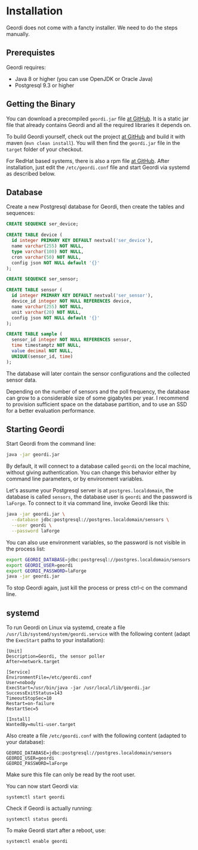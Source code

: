 # Installation

Geordi does not come with a fancty installer. We need to do the steps manually.

## Prerequistes

Geordi requires:

* Java 8 or higher (you can use OpenJDK or Oracle Java)
* Postgresql 9.3 or higher

## Getting the Binary

You can download a precompiled `geordi.jar` file [at GitHub](https://github.com/shred/geordi/releases). It is a static jar file that already contains Geordi and all the required libraries it depends on.

To build Geordi yourself, check out the project [at GitHub](https://github.com/shred/geordi) and build it with maven (`mvn clean install`). You will then find the `geordi.jar` file in the `target` folder of your checkout.

For RedHat based systems, there is also a rpm file [at GitHub](https://github.com/shred/geordi/releases). After installation, just edit the `/etc/geordi.conf` file and start Geordi via systemd as described below.

## Database

Create a new Postgresql database for Geordi, then create the tables and sequences:

```sql
CREATE SEQUENCE ser_device;

CREATE TABLE device (
  id integer PRIMARY KEY DEFAULT nextval('ser_device'),
  name varchar(255) NOT NULL,
  type varchar(100) NOT NULL,
  cron varchar(50) NOT NULL,
  config json NOT NULL default '{}'
);

CREATE SEQUENCE ser_sensor;

CREATE TABLE sensor (
  id integer PRIMARY KEY DEFAULT nextval('ser_sensor'),
  device_id integer NOT NULL REFERENCES device,
  name varchar(255) NOT NULL,
  unit varchar(20) NOT NULL,
  config json NOT NULL default '{}'
);

CREATE TABLE sample (
  sensor_id integer NOT NULL REFERENCES sensor,
  time timestamptz NOT NULL,
  value decimal NOT NULL,
  UNIQUE(sensor_id, time)
);
```

The database will later contain the sensor configurations and the collected sensor data.

<div class="alert alert-info" role="alert">

Depending on the number of sensors and the poll frequency, the database can grow to a considerable size of some gigabytes per year. I recommend to provision sufficient space on the database partition, and to use an SSD for a better evaluation performance.
</div>

## Starting Geordi

Start Geordi from the command line:

```sh
java -jar geordi.jar
```

By default, it will connect to a database called `geordi` on the local machine, without giving authentication. You can change this behavior either by command line parameters, or by environment variables.

Let's assume your Postgresql server is at `postgres.localdomain`, the database is called `sensors`, the database user is `geordi` and the password is `laForge`. To connect to it via command line, invoke Geordi like this:

```sh
java -jar geordi.jar \
  --database jdbc:postgresql://postgres.localdomain/sensors \
  --user geordi \
  --password laForge
```

You can also use environment variables, so the password is not visible in the process list:

```sh
export GEORDI_DATABASE=jdbc:postgresql://postgres.localdomain/sensors
export GEORDI_USER=geordi
export GEORDI_PASSWORD=laForge
java -jar geordi.jar
```

To stop Geordi again, just kill the process or press ctrl-c on the command line.

## systemd

To run Geordi on Linux via systemd, create a file `/usr/lib/systemd/system/geordi.service` with the following content (adapt the `ExecStart` paths to your installation):

```
[Unit]
Description=Geordi, the sensor poller
After=network.target

[Service]
EnvironmentFile=/etc/geordi.conf
User=nobody
ExecStart=/usr/bin/java -jar /usr/local/lib/geordi.jar
SuccessExitStatus=143
TimeoutStopSec=10
Restart=on-failure
RestartSec=5

[Install]
WantedBy=multi-user.target
```

Also create a file `/etc/geordi.conf` with the following content (adapted to your database):

```
GEORDI_DATABASE=jdbc:postgresql://postgres.localdomain/sensors
GEORDI_USER=geordi
GEORDI_PASSWORD=laForge
```

Make sure this file can only be read by the root user.

You can now start Geordi via:

```
systemctl start geordi
```

Check if Geordi is actually running:

```
systemctl status geordi
```

To make Geordi start after a reboot, use:

```
systemctl enable geordi
```
